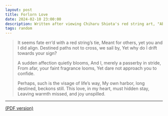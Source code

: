 ```yaml
---
layout: post
title: Forlorn Love
date: 2024-02-10 23:00:00
description: Written after viewing Chiharu Shiota's red string art, "Absence Embodied", at the SA Art Gallery.
tags: random
---
```


> It seems fate err’d with a red string’s tie,
> Meant for others, yet you and I did align.
> Destined paths not to cross, we sail by,
> Yet why do I drift towards your sign?
> 
> A sudden affection quietly blooms,
> And I, merely a passerby in stride,
> From afar, your faint fragrance looms,
> Yet dare not approach you to confide.
> 
> Perhaps, such is the visage of life’s way,
> My own harbor, long destined, beckons still.
> This love, in my heart, must hidden stay,
> Leaving warmth missed, and joy unspilled.

---
[(PDF version)](/assets/pdf/forlorn_love.pdf)